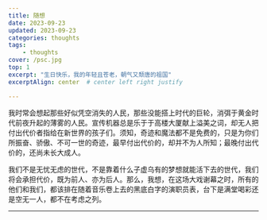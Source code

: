 ```yaml
---
title: 随想
date: 2023-09-23
updated: 2023-09-23
categories: thoughts
tags:
    - thoughts
cover: /psc.jpg
top: 1
excerpt: "生日快乐，我的年轻且苍老，朝气又颓唐的祖国"
excerptAlign: center  # center left right justify

---
```


我时常会想起那些好似凭空消失的人民，那些没能搭上时代的巨轮，消弭于黄金时代前夜升起的薄雾的人民。宣传机器总是乐于于高楼大厦献上溢美之词，却无人把付出代价者指给在新世界的孩子们。须知，奇迹和魔法都不是免费的，只是为你们所振奋、骄傲、不可一世的奇迹，最早付出代价的，却并不为人所知；最晚付出代价的，还尚未长大成人。

我们不是无忧无虑的世代，不是靠着什么子虚乌有的梦想就能活下去的世代，我们将会承担代价，既为前人、亦为后人。那么，我想，在这场大戏谢幕之时，所有的他们和我们，都该排在随着音乐卷上去的黑底白字的演职员表，台下是满堂喝彩还是空无一人，都不在考虑之列。

---